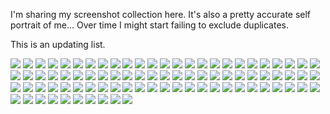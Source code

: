 I'm sharing my screenshot collection here. It's also a pretty accurate self portrait of me...
Over time I might start failing to exclude duplicates.

This is an updating list.

![](img/06207F1A-D3F8-4460-8F81-B8DC6B60BDD8.jpg)
![](img/08864DBE-EF42-454E-9167-8BE23BC8AB5B.jpg)
![](img/097F5500-E3C5-49FE-A46A-27935586F4E3.jpg)
![](img/0AF50278-8E76-4171-A737-7B12713FCAF5.jpg)
![](img/11A8DF8F-9F8C-49AE-99AA-609C275187C5.jpg)
![](img/15C21344-CB28-4CC4-9F95-978489ED9F58.jpg)
![](img/192CD943-2915-43FD-93AD-750C0528C98F.jpg)
![](img/19EC1FAC-EFF4-4C8B-A813-94BDF59483D3.jpg)
![](img/1BABC88D-BDCF-413A-9922-B1C17F66B0AC.jpg)
![](img/1BB374DC-697E-4FA4-A07F-FF85694616B7.jpg)
![](img/1EA997DD-DA49-450B-9408-97AE71ED8BF0.jpg)
![](img/240738DF-2C5C-44A8-8153-705B202C5ADC.jpg)
![](img/27553FFC-E8F7-4A2C-9262-E6D4F95B7F8F.jpg)
![](img/2D4EA71B-A6A7-4A4A-99F4-BC5AA66174F5.jpg)
![](img/329C6DF4-9397-42FE-823C-B3087AF4FBF5.jpg)
![](img/32D2A8D7-A71C-45A2-8244-FB8E91B37F3A.jpg)
![](img/37A4E979-02B2-493D-9E06-26EC6BA0D4AA.jpg)
![](img/380C26C2-A2CD-4103-B941-166382202807.jpg)
![](img/3A7C77D2-6BF5-410B-BFE9-36A1A3DA8C98.jpg)
![](img/3ACF02CF-7197-4CA9-90C5-767C3E5FE09F.jpg)
![](img/4A10D52C-DE61-4C38-BE60-961058F84A3B.jpg)
![](img/4AFC6640-BCA5-4371-B87E-A3E025285601.jpg)
![](img/4DB3DF19-0924-4A9A-8752-50D21CAAE1ED.jpg)
![](img/58903CF1-A91A-4C93-A41B-62ECC28E116A.jpg)
![](img/5B07534F-8BC5-43D3-995E-A6B86D8D021B.jpg)
![](img/5BF92C93-1C24-484B-A4E6-15E7255F34DA.jpg)
![](img/5C4EF855-FE4C-4E07-BE45-385C405530BD.jpg)
![](img/5DA10E23-7241-4E51-9896-683E99A52391.jpg)
![](img/60819F25-157F-41C7-9A3B-1D3142A7FCD6.jpg)
![](img/662A872E-0D40-4751-A0D4-1274D192DEE6.jpg)
![](img/6dd500dbc9166656be74c7adbfe95f8.png)
![](img/6EB86E95-675E-4FBB-A62B-6A71FBC7C5AB.jpg)
![](img/7723036C-F149-4E30-8616-92CBBB471ED1.jpg)
![](img/772F11F3-D0F8-4314-8FF2-26CB06267E20.jpg)
![](img/79DB2258-1DF4-489D-926E-AE3DC7B04E39.jpg)
![](img/7A05F029-3989-447A-8185-C0398D0EA46D.jpg)
![](img/7A73BA5B-4C14-4912-AF36-B03628070CF1.jpg)
![](img/7E5319FD-49F9-4C69-8CD9-3F089DA30D14.jpg)
![](img/7EEDFE35-3B69-455B-8B3A-15E5DF65BCC2.jpg)
![](img/81594E67-305E-436C-9322-72C90B84D37E.jpg)
![](img/8D518CF2-8076-47C4-A680-57C9180370F6.jpg)
![](img/8D7F0616-4611-4028-803A-52DDFD903D26.jpg)
![](img/8E32C13D-38F0-43B8-8422-9EA8E874D125.jpg)
![](img/9049B950-1F3C-4A08-977C-A0112214AD0F.jpg)
![](img/9086EBDA-966F-4E93-AFCC-16BA8B8A7FE2.jpg)
![](img/90B1217B-B858-416D-82E1-C278200B2E9D.jpg)
![](img/90E2A60F-B104-40FD-BD6C-5142B5E8B3AA.jpg)
![](img/9188FC7B-656C-4B87-98CB-2724739B25A1.jpg)
![](img/9249A91A-69A9-431F-9893-AFA790058983.jpg)
![](img/9A896163-957A-4EC5-B7E8-5FAF316E0B71.jpg)
![](img/9AD4BCE9-CDE1-4000-9906-62BBA601D151.jpg)
![](img/9C039E1E-79D9-4F1E-91FA-BFF1A313D531.jpg)
![](img/A0A66951-8EAE-4EAB-BA35-04291B841F17.jpg)
![](img/AE34444E-9294-49E0-BCE7-8C5FABDF3285.jpg)
![](img/AFB7CB7E-71A2-4ACB-8428-5CD0DCF5B51B.jpg)
![](img/B1A27505-2C35-4B74-ADD7-D74FA8121237.jpg)
![](img/B3A63FAF-0DB0-422F-92E9-CD971D0D1CCC.jpg)
![](img/B6D6C6C4-7929-4728-9950-1E9CD9CE41D4.jpg)
![](img/B83E3412-E62D-4D09-A9F4-0382194C2BE3.jpg)
![](img/C0387803-73BD-4A65-A618-8079D2277F54.jpg)
![](img/C0BE37B8-BB65-47A9-A045-E22AE63C811E.jpg)
![](img/C32AF4D6-3568-4F60-AF42-1E439F500D8D.jpg)
![](img/CA19B3C7-5E6C-4BA7-B979-DBE5CA0F57A0.jpg)
![](img/CA76FAEB-5CA7-4910-B44F-8EECC8D47036.jpg)
![](img/D1515C57-1870-4F3B-82C3-F1C7F409CFFD.jpg)
![](img/D192A870-242E-4BA3-8DFE-59A101BA06C6.jpg)
![](img/E93E4969-B38D-4DBD-BFBB-B7F75129EFBE.jpg)
![](img/EE4D2A0E-5073-446B-A3F8-8161ADC0DB81.jpg)
![](img/F41E4238-F11F-449F-8FF6-38BA1C49E64D.jpg)
![](img/F5C56A04-8292-412D-B193-3BCE451A3BAC.jpg)
![](img/F89B34EE-6920-41EF-93B9-7B413C024210.jpg)
![](img/F99D6039-76F8-4838-88D4-494FD472BEA2.jpg)
![](img/FDD15F3D-0118-4F17-AB58-ACD09CCBE3EF.jpg)
![](img/Image_20240919212526.png)
![](img/Image_20240919212551.png)
![](img/Image_20240919212601.png)
![](img/Snipaste_2018-12-31_02-57-28.png)
![](img/Snipaste_2019-01-02_04-26-08.png)
![](img/Snipaste_2019-01-08_23-45-37.png)
![](img/Snipaste_2019-01-09_01-37-08.png)
![](img/Snipaste_2019-02-19_02-18-34.png)
![](img/WechatIMG13375.jpeg)
![](img/WechatIMG15689.jpeg)
![](img/WechatIMG4376.jpeg)
![](img/WeChat_Image_20190108234859.png)